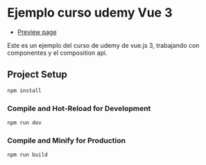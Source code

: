 # Ejemplo curso udemy Vue 3

- [Preview page](https://stirring-chimera-7b5cde.netlify.app/)

Este es un ejemplo del curso de udemy de vue.js 3, trabajando con componentes y el composition api.

## Project Setup

```sh
npm install
```

### Compile and Hot-Reload for Development

```sh
npm run dev
```

### Compile and Minify for Production

```sh
npm run build
```
